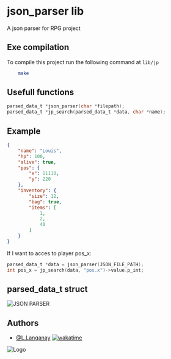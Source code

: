 
# json_parser lib

A json parser for RPG project

## Exe compilation

To compile this project run the following command at ``lib/jp``

```bash
    make
```

## Usefull functions

```c
parsed_data_t *json_parser(char *filepath);
parsed_data_t *jp_search(parsed_data_t *data, char *name);
```

## Example

```json
{
    "name": "Louis",
    "hp": 100,
    "alive": true,
    "pos": {
        "x": 11110,
        "y": 220
    },
    "inventory": {
        "size": 12,
        "bag": true,
        "items": [
            1,
            2,
            40
        ]
    }
}
```

If I want to acces to player pos_x:
```c
parsed_data_t *data = json_parser(JSON_FILE_PATH);
int pos_x = jp_search(data, "pos.x")->value.p_int;
```

## parsed_data_t struct

![JSON PARSER](https://user-images.githubusercontent.com/114762819/215821384-4724d72d-03c1-4236-b0bb-7018c87ac8fd.png)



## Authors

- [@L.Langanay](https://github.com/LouisLanganay) [![wakatime](https://wakatime.com/badge/user/3372edb3-08ff-4829-807b-29bbe42cf52b/project/00808c22-7cfb-47b3-a618-84cc06c3f59b.svg)](https://wakatime.com/badge/user/3372edb3-08ff-4829-807b-29bbe42cf52b/project/00808c22-7cfb-47b3-a618-84cc06c3f59b)

![Logo](https://newsroom.ionis-group.com/wp-content/uploads/2021/10/EPITECH-TECHNOLOGY-QUADRI-2021.png)

